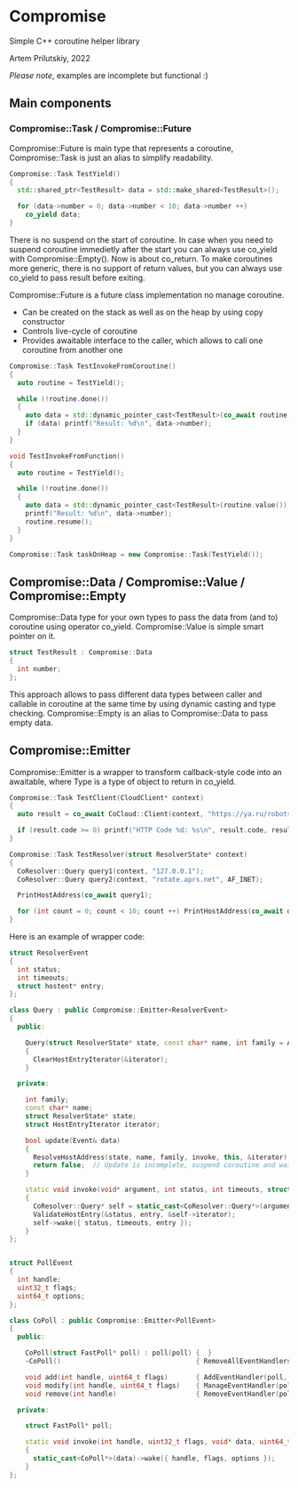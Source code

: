 # Compromise
Simple C++ coroutine helper library

Artem Prilutskiy, 2022

*Please note*, examples are incomplete but functional :)

## Main components

### Compromise::Task / Compromise::Future

Compromise::Future is main type that represents a coroutine, Compromise::Task is just an alias to simplify readability.

```C++
Compromise::Task TestYield()
{
  std::shared_ptr<TestResult> data = std::make_shared<TestResult>();

  for (data->number = 0; data->number < 10; data->number ++)
    co_yield data;
}

```

There is no suspend on the start of coroutine. In case when you need to suspend coroutine immedietly after the start you can always use co_yield with Compromise::Empty().
Now is about co_return. To make coroutines more generic, there is no support of return values, but you can always use co_yield to pass result before exiting.

Compromise::Future is a future class implementation no manage coroutine.

* Can be created on the stack as well as on the heap by using copy constructor
* Controls live-cycle of coroutine
* Provides awaitable interface to the caller, which allows to call one coroutine from another one

```C++
Compromise::Task TestInvokeFromCoroutine()
{
  auto routine = TestYield();

  while (!routine.done())
  {
    auto data = std::dynamic_pointer_cast<TestResult>(co_await routine);
    if (data) printf("Result: %d\n", data->number);
  }
}

void TestInvokeFromFunction()
{
  auto routine = TestYield();

  while (!routine.done())
  {
    auto data = std::dynamic_pointer_cast<TestResult>(routine.value());
    printf("Result: %d\n", data->number);
    routine.resume();
  }
}

Compromise::Task taskOnHeap = new Compromise::Task(TestYield());

```

## Compromise::Data / Compromise::Value / Compromise::Empty

Compromise::Data type for your own types to pass the data from (and to) coroutine using operator co_yield. Compromise::Value is simple smart pointer on it.

```C++
struct TestResult : Compromise::Data
{
  int number;
};

```

This approach allows to pass different data types between caller and callable in coroutine at the same time by using dynamic casting and type checking.
Compromise::Empty is an alias to Compromise::Data to pass empty data.

## Compromise::Emitter

Compromise::Emitter is a wrapper to transform callback-style code into an awaitable, where Type is a type of object to return in co_yield.

```C++
Compromise::Task TestClient(CloudClient* context)
{
  auto result = co_await CoCloud::Client(context, "https://ya.ru/robots.txt");

  if (result.code >= 0) printf("HTTP Code %d: %s\n", result.code, result.data);
}

Compromise::Task TestResolver(struct ResolverState* context)
{
  CoResolver::Query query1(context, "127.0.0.1");
  CoResolver::Query query2(context, "rotate.aprs.net", AF_INET);

  PrintHostAddress(co_await query1);

  for (int count = 0; count < 10; count ++) PrintHostAddress(co_await query2);
}
```

Here is an example of wrapper code:

```C++
struct ResolverEvent
{
  int status;
  int timeouts;
  struct hostent* entry;
};

class Query : public Compromise::Emitter<ResolverEvent>
{
  public:

    Query(struct ResolverState* state, const char* name, int family = AF_UNSPEC) : state(state), name(name), family(family)
    {
      ClearHostEntryIterator(&iterator);
    }

  private:

    int family;
    const char* name;
    struct ResolverState* state;
    struct HostEntryIterator iterator;

    bool update(Event& data)
    {
      ResolveHostAddress(state, name, family, invoke, this, &iterator);
      return false;  // Update is incomplete, suspend coroutine and wait for call to wake()
    }

    static void invoke(void* argument, int status, int timeouts, struct hostent* entry)
    {
      CoResolver::Query* self = static_cast<CoResolver::Query*>(argument);
      ValidateHostEntry(&status, entry, &self->iterator);
      self->wake({ status, timeouts, entry });
    }
};


struct PollEvent
{
  int handle;
  uint32_t flags;
  uint64_t options;
};

class CoPoll : public Compromise::Emitter<PollEvent>
{
  public:

    CoPoll(struct FastPoll* poll) : poll(poll) {  }
    ~CoPoll()                                  { RemoveAllEventHandlers(poll, invoke, this);            }

    void add(int handle, uint64_t flags)       { AddEventHandler(poll, handle, flags, invoke, this);    }
    void modify(int handle, uint64_t flags)    { ManageEventHandler(poll, handle, flags, invoke, this); }
    void remove(int handle)                    { RemoveEventHandler(poll, handle);                      }

  private:

    struct FastPoll* poll;

    static void invoke(int handle, uint32_t flags, void* data, uint64_t options)
    {
      static_cast<CoPoll*>(data)->wake({ handle, flags, options });
    }
};

```

